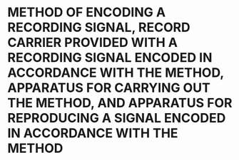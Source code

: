 # METHOD OF ENCODING A RECORDING SIGNAL, RECORD CARRIER PROVIDED WITH A RECORDING SIGNAL ENCODED IN ACCORDANCE WITH THE METHOD, APPARATUS FOR CARRYING OUT THE METHOD, AND APPARATUS FOR REPRODUCING A SIGNAL ENCODED IN ACCORDANCE WITH THE METHOD